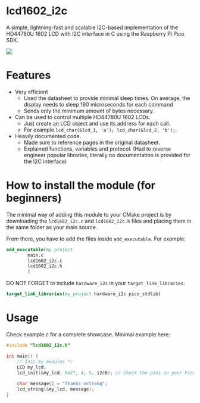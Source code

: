 # lcd1602_i2c
A simple, lightning-fast and scalable I2C-based implementation of the HD44780U 1602 LCD with I2C interface in C using the Raspberry Pi Pico SDK.

![](https://i.imgur.com/s03eaDj.jpeg)

# Features
- Very efficient
  - Used the datasheet to provide minimal sleep times. On average, the display needs to sleep 160 microseconds for each command
  - Sends only the minimum amount of bytes necessary.
- Can be used to control multiple HD44780U 1602 LCDs.
  - Just create an LCD object and use its address for each call.
  - For example `lcd_char(&lcd_1, 'a'); lcd_char(&lcd_2, 'b');`.
- Heavily documented code.
  - Made sure to reference pages in the original datasheet.
  - Explained functions, variables and protocol. (Had to reverse engineer popular libraries, literally no documentation is provided for the I2C interface)


# How to install the module (for beginners)
The minimal way of adding this module to your CMake project is by downloading the `lcd1602_i2c.c` and `lcd1602_i2c.h` files
and placing them in the same folder as your main source.

From there, you have to add the files inside `add_executable`. For example:
```cmake
add_executable(my_project
        main.c
        lcd1602_i2c.c
        lcd1602_i2c.h
        )
```

DO NOT FORGET to include `hardware_i2c` in your `target_link_libraries`.
```cmake
target_link_libraries(my_project hardware_i2c pico_stdlib)
```

# Usage
Check example.c for a complete showcase. Minimal example here:
```c
#include "lcd1602_i2c.h"

int main() {
    /* Init my modules */
    LCD my_lcd;
    lcd_init(&my_lcd, 0x27, 4, 5, i2c0); // Check the pins on your Pico
    
    char message[] = "Thanks extremq";
    lcd_string(&my_lcd, message); 
}
```

